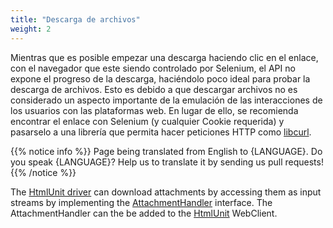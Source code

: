 ```yaml
---
title: "Descarga de archivos"
weight: 2
---
```


Mientras que es posible empezar una descarga haciendo clic en el enlace, con el
navegador que este siendo controlado por Selenium, el API no expone el progreso 
de la descarga, haciéndolo poco ideal para probar la descarga de archivos.
Esto es debido a que descargar archivos no es considerado un aspecto importante 
de la emulación de las interacciones de los usuarios con las plataformas web.
En lugar de ello, se recomienda encontrar el enlace con Selenium (y cualquier
Cookie requerida) y pasarselo a una librería que permita hacer peticiones HTTP 
como [libcurl](//curl.haxx.se/libcurl/).

{{% notice info %}}
<i class="fas fa-language"></i> Page being translated from 
English to {LANGUAGE}. Do you speak {LANGUAGE}? Help us to translate
it by sending us pull requests!
{{% /notice %}}

The [HtmlUnit driver](https://github.com/SeleniumHQ/htmlunit-driver) can download attachments by accessing them as input streams by implementing the [AttachmentHandler](https://htmlunit.sourceforge.io/apidocs/com/gargoylesoftware/htmlunit/attachment/AttachmentHandler.html) interface. The AttachmentHandler can the be added to the [HtmlUnit](https://htmlunit.sourceforge.io/) WebClient.